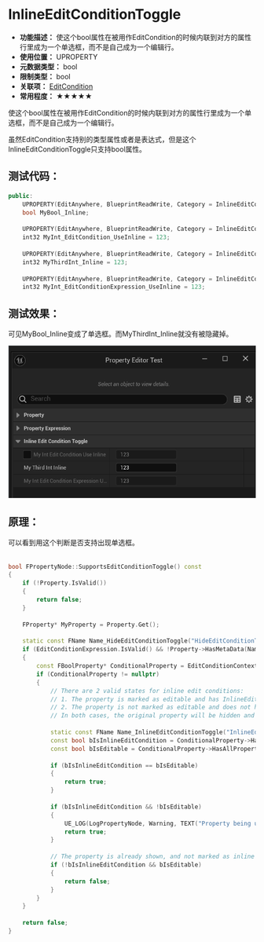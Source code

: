 ﻿# InlineEditConditionToggle

- **功能描述：** 使这个bool属性在被用作EditCondition的时候内联到对方的属性行里成为一个单选框，而不是自己成为一个编辑行。
- **使用位置：** UPROPERTY
- **元数据类型：** bool
- **限制类型：** bool
- **关联项：** [EditCondition](#Meta_DetailsPanel_EditCondition)
- **常用程度：** ★★★★★

使这个bool属性在被用作EditCondition的时候内联到对方的属性行里成为一个单选框，而不是自己成为一个编辑行。

虽然EditCondition支持别的类型属性或者是表达式，但是这个InlineEditConditionToggle只支持bool属性。

## 测试代码：

```cpp
public:
	UPROPERTY(EditAnywhere, BlueprintReadWrite, Category = InlineEditConditionToggle, meta = (InlineEditConditionToggle))
	bool MyBool_Inline;

	UPROPERTY(EditAnywhere, BlueprintReadWrite, Category = InlineEditConditionToggle, meta = (EditCondition = "MyBool_Inline"))
	int32 MyInt_EditCondition_UseInline = 123;

	UPROPERTY(EditAnywhere, BlueprintReadWrite, Category = InlineEditConditionToggle)
	int32 MyThirdInt_Inline = 123;

	UPROPERTY(EditAnywhere, BlueprintReadWrite, Category = InlineEditConditionToggle, meta = (EditCondition = "MyThirdInt_Inline>200"))
	int32 MyInt_EditConditionExpression_UseInline = 123;
```

## 测试效果：

可见MyBool_Inline变成了单选框。而MyThirdInt_Inline就没有被隐藏掉。

![InlineEditConditionToggle](Meta_DetailsPanel_InlineEditConditionToggle_InlineEditConditionToggle.gif)

## 原理：

可以看到用这个判断是否支持出现单选框。

```cpp

bool FPropertyNode::SupportsEditConditionToggle() const
{
	if (!Property.IsValid())
	{
		return false;
	}

	FProperty* MyProperty = Property.Get();

	static const FName Name_HideEditConditionToggle("HideEditConditionToggle");
	if (EditConditionExpression.IsValid() && !Property->HasMetaData(Name_HideEditConditionToggle))
	{
		const FBoolProperty* ConditionalProperty = EditConditionContext->GetSingleBoolProperty(EditConditionExpression);
		if (ConditionalProperty != nullptr)
		{
			// There are 2 valid states for inline edit conditions:
			// 1. The property is marked as editable and has InlineEditConditionToggle set.
			// 2. The property is not marked as editable and does not have InlineEditConditionToggle set.
			// In both cases, the original property will be hidden and only show up as a toggle.

			static const FName Name_InlineEditConditionToggle("InlineEditConditionToggle");
			const bool bIsInlineEditCondition = ConditionalProperty->HasMetaData(Name_InlineEditConditionToggle);
			const bool bIsEditable = ConditionalProperty->HasAllPropertyFlags(CPF_Edit);

			if (bIsInlineEditCondition == bIsEditable)
			{
				return true;
			}

			if (bIsInlineEditCondition && !bIsEditable)
			{
				UE_LOG(LogPropertyNode, Warning, TEXT("Property being used as inline edit condition is not editable, but has redundant InlineEditConditionToggle flag. Field \"%s\" in class \"%s\"."), *ConditionalProperty->GetNameCPP(), *Property->GetOwnerStruct()->GetName());
				return true;
			}

			// The property is already shown, and not marked as inline edit condition.
			if (!bIsInlineEditCondition && bIsEditable)
			{
				return false;
			}
		}
	}

	return false;
}
```